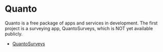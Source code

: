 # Quanto

Quanto is a free package of apps and services in development. The first project is a surveying app, QuantoSurveys, which is NOT yet available publicly.
* [QuantoSurveys](hermannkabi.github.io/quanto/surveys)
